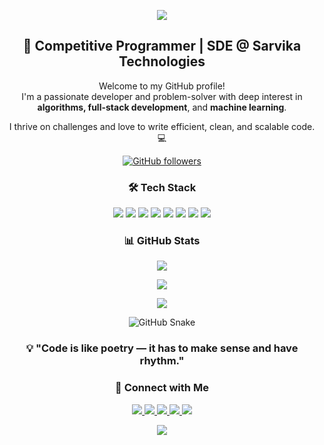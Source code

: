 <!-- Banner -->
<p align="center">
  <img src="https://capsule-render.vercel.app/api?type=waving&color=gradient&height=200&section=header&text=Hi,%20I'm%20Mohit%20Punyani!&fontSize=40&fontColor=ffffff&animation=fadeIn" />
</p>

<!-- Introduction -->
<h2 align="center">🚀 Competitive Programmer | SDE @ Sarvika Technologies</h2>

<p align="center">
  Welcome to my GitHub profile!<br>
  I'm a passionate developer and problem-solver with deep interest in <strong>algorithms, full-stack development</strong>, and <strong>machine learning</strong>.
</p>

<p align="center">
  I thrive on challenges and love to write efficient, clean, and scalable code. 💻
</p>

<!-- Badges -->
<p align="center">
  <a href="https://github.com/MohitPunyani">
    <img alt="GitHub followers" src="https://img.shields.io/github/followers/MohitPunyani?label=Followers&style=social" />
  </a>
</p>

<!-- Tech Stack -->
<h3 align="center">🛠️ Tech Stack</h3>
<p align="center">
  <img src="https://img.shields.io/badge/C++-00599C?style=flat&logo=c%2B%2B&logoColor=white" />
  <img src="https://img.shields.io/badge/Java-007396?style=flat&logo=java&logoColor=white" />
  <img src="https://img.shields.io/badge/Python-3776AB?style=flat&logo=python&logoColor=white" />
  <img src="https://img.shields.io/badge/MongoDB-47A248?style=flat&logo=mongodb&logoColor=white" />
  <img src="https://img.shields.io/badge/Express.js-000000?style=flat&logo=express&logoColor=white" />
  <img src="https://img.shields.io/badge/React-61DAFB?style=flat&logo=react&logoColor=black" />
  <img src="https://img.shields.io/badge/Node.js-339933?style=flat&logo=node.js&logoColor=white" />
  <img src="https://img.shields.io/badge/Machine%20Learning-FF6F00?style=flat&logo=keras&logoColor=white" />
</p>

<!-- GitHub Stats -->
<h3 align="center">📊 GitHub Stats</h3>
<p align="center">
  <img src="https://github-readme-stats.vercel.app/api?username=MohitPunyani&show_icons=true&theme=tokyonight" />
</p>

<!-- GitHub Streak -->
<p align="center">
  <img src="https://github-readme-streak-stats.herokuapp.com/?user=MohitPunyani&theme=tokyonight" />
</p>

<!-- Top Languages -->
<p align="center">
  <img src="https://github-readme-stats.vercel.app/api/top-langs/?username=MohitPunyani&layout=compact&theme=tokyonight" />
</p>


<p align="center">
  <img src="https://github.com/MohitPunyani/MohitPunyani/blob/output/github-contribution-grid-snake.svg" alt="GitHub Snake" />
</p>

<!-- Quote -->
<h3 align="center">💡 "Code is like poetry — it has to make sense and have rhythm."</h3>

<!-- Social & CP Links -->
<h3 align="center">🔗 Connect with Me</h3>

<p align="center">
  <a href="https://www.linkedin.com/in/mohitpunyani/">
    <img src="https://img.shields.io/badge/-LinkedIn-0077B5?style=flat&logo=linkedin&logoColor=white" />
  </a>
  <a href="mailto:moitpunyani916@gmail.com">
    <img src="https://img.shields.io/badge/-Email-D14836?style=flat&logo=gmail&logoColor=white" />
  </a>
  <a href="https://codeforces.com/profile/mohit_punyani_1123">
    <img src="https://img.shields.io/badge/Codeforces-1F8ACB?style=flat&logo=codeforces&logoColor=white" />
  </a>
  <a href="https://leetcode.com/u/mohitpunyani916/">
    <img src="https://img.shields.io/badge/LeetCode-FFA116?style=flat&logo=leetcode&logoColor=white" />
  </a>
  <a href="https://www.geeksforgeeks.org/user/mohitpunyani916/">
    <img src="https://img.shields.io/badge/GeeksforGeeks-14B468?style=flat&logo=geeksforgeeks&logoColor=white" />
  </a>
</p>

<!-- Footer -->
<p align="center">
  <img src="https://capsule-render.vercel.app/api?type=waving&color=gradient&height=100&section=footer"/>
</p>
